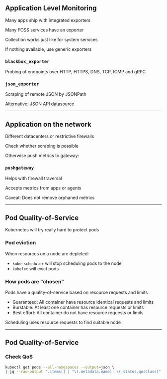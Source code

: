## Application Level Monitoring

Many apps ship with integrated exporters

Many FOSS services have an exporter

Collection works just like for system services

If nothing available, use generic exporters

### `blackbox_exporter` [](https://github.com/prometheus/blackbox_exporter)

Probing of endpoints over HTTP, HTTPS, DNS, TCP, ICMP and gRPC

### `json_exporter` [](https://github.com/prometheus-community/json_exporter)

Scraping of remote JSON by JSONPath [](https://goessner.net/articles/JsonPath/)

Alternative: JSON API datasource [](https://grafana.com/grafana/plugins/marcusolsson-json-datasource/)

---

## Application on the network

Different datacenters or restrictive firewalls

Check whether scraping is possible

Otherwise push metrics to gateway:

### `pushgateway` [](https://github.com/prometheus/pushgateway)

Helps with firewall traversal

Accepts metrics from apps or agents [](https://github.com/prometheus/pushgateway#command-line)

Caveat: Does not remove orphaned metrics

---

## Pod Quality-of-Service

Kubernetes will try really hard to protect pods

### Pod eviction

When resources on a node are depleted:

- `kube-scheduler` will stop scheduling pods to the node
- `kubelet` will evict pods

### How pods are "chosen"

Pods have a quality-of-service based on resource requests and limits [](https://kubernetes.io/docs/tasks/configure-pod-container/quality-service-pod/)

- Guaranteed: All container have resource identical requests and limits
- Burstable: At least one container has resource requests or limits
- Best effort: All container do not have resource requests or limits

Scheduling uses resource requests to find suitable node

---

## Pod Quality-of-Service

### Check QoS

```bash
kubectl get pods --all-namespaces --output=json \
| jq --raw-output '.items[] | "\(.metadata.name): \(.status.qosClass)"'
```
